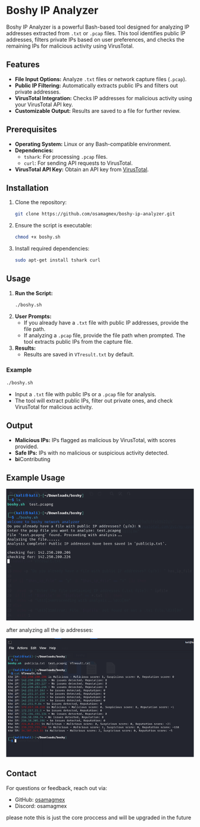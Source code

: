 # Boshy IP Analyzer

Boshy IP Analyzer is a powerful Bash-based tool designed for analyzing IP addresses extracted from `.txt` or `.pcap` files. This tool identifies public IP addresses, filters private IPs based on user preferences, and checks the remaining IPs for malicious activity using VirusTotal.

## Features

- **File Input Options:** Analyze `.txt` files or network capture files (`.pcap`).
- **Public IP Filtering:** Automatically extracts public IPs and filters out private addresses.
- **VirusTotal Integration:** Checks IP addresses for malicious activity using your VirusTotal API key.
- **Customizable Output:** Results are saved to a file for further review.

## Prerequisites

- **Operating System:** Linux or any Bash-compatible environment.
- **Dependencies:**
  - `tshark`: For processing `.pcap` files.
  - `curl`: For sending API requests to VirusTotal.
- **VirusTotal API Key:** Obtain an API key from [VirusTotal](https://www.virustotal.com/gui/my-apikey).

## Installation

1. Clone the repository:
   ```bash
   git clone https://github.com/osamagmex/boshy-ip-analyzer.git

   ```
2. Ensure the script is executable:
   ```bash
   chmod +x boshy.sh
   ```
3. Install required dependencies:
   ```bash
   sudo apt-get install tshark curl
   ```

## Usage

1. **Run the Script:**
   ```bash
   ./boshy.sh
   ```
2. **User Prompts:**
   - If you already have a `.txt` file with public IP addresses, provide the file path.
   - If analyzing a `.pcap` file, provide the file path when prompted. The tool extracts public IPs from the capture file.
3. **Results:**
   - Results are saved in `VTresult.txt` by default.

### Example

```bash
./boshy.sh
```

- Input a `.txt` file with public IPs or a `.pcap` file for analysis.
- The tool will extract public IPs, filter out private ones, and check VirusTotal for malicious activity.

## Output

- **Malicious IPs:** IPs flagged as malicious by VirusTotal, with scores provided.
- **Safe IPs:** IPs with no malicious or suspicious activity detected.
- **bi**Contributing

## Example Usage

![Starting the analyzer](exampleimg/starting.png)

after analyzing all the ip addresses:


![VirusTotal Result](exampleimg/Vtresult.png)



## Contact

For questions or feedback, reach out via:

- GitHub: [osamagmex](https://github.com/osamagmex)
- Discord: osamagmex

please note this is just the core proccess and will be upgraded in the future
